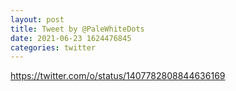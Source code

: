 ```yaml
--- 
layout: post 
title: Tweet by @PaleWhiteDots 
date: 2021-06-23 1624476845 
categories: twitter 
--- 
```

https://twitter.com/o/status/1407782808844636169